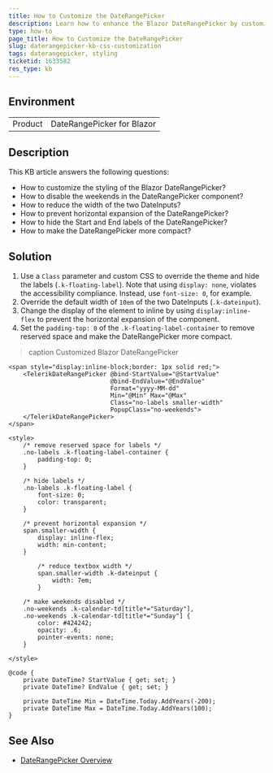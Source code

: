 ```yaml
---
title: How to Customize the DateRangePicker
description: Learn how to enhance the Blazor DateRangePicker by customizing its styling, disabling weekends, reducing the width of DateInputs, preventing horizontal expansion, hiding Start and End labels, and making the component more compact for better user experience and design consistency in your application.
type: how-to
page_title: How to Customize the DateRangePicker
slug: daterangepicker-kb-css-customization
tags: daterangepicker, styling
ticketid: 1633582
res_type: kb
---
```


## Environment

<table>
    <tbody>
        <tr>
            <td>Product</td>
            <td>DateRangePicker for Blazor</td>
        </tr>
    </tbody>
</table>

## Description

This KB article answers the following questions:

* How to customize the styling of the Blazor DateRangePicker?
* How to disable the weekends in the DateRangePicker component?
* How to reduce the width of the two DateInputs?
* How to prevent horizontal expansion of the DateRangePicker?
* How to hide the Start and End labels of the DateRangePicker?
* How to make the DateRangePicker more compact?

## Solution

1. Use a `Class` parameter and custom CSS to override the theme and hide the labels (`.k-floating-label`). Note that using `display: none`, violates the accessibility compliance. Instead, use `font-size: 0`, for example.
2. Override the default width of `10em` of the two DateInputs (`.k-dateinput`).
3. Change the display of the element to inline by using `display:inline-flex` to prevent the horizontal expansion of the component.
4. Set the `padding-top: 0` of the `.k-floating-label-container` to remove reserved space and make the DateRangePicker more compact.

>caption Customized Blazor DateRangePicker

````RAZOR
<span style="display:inline-block;border: 1px solid red;">
    <TelerikDateRangePicker @bind-StartValue="@StartValue"
                            @bind-EndValue="@EndValue"
                            Format="yyyy-MM-dd"
                            Min="@Min" Max="@Max"
                            Class="no-labels smaller-width"
                            PopupClass="no-weekends">
    </TelerikDateRangePicker>
</span>

<style>
    /* remove reserved space for labels */
    .no-labels .k-floating-label-container {
        padding-top: 0;
    }

    /* hide labels */
    .no-labels .k-floating-label {
        font-size: 0;
        color: transparent;
    }

    /* prevent horizontal expansion */
    span.smaller-width {
        display: inline-flex;
        width: min-content;
    }

        /* reduce textbox width */
        span.smaller-width .k-dateinput {
            width: 7em;
        }

    /* make weekends disabled */
    .no-weekends .k-calendar-td[title*="Saturday"],
    .no-weekends .k-calendar-td[title*="Sunday"] {
        color: #424242;
        opacity: .6;
        pointer-events: none;
    }

</style>

@code {
    private DateTime? StartValue { get; set; }
    private DateTime? EndValue { get; set; }

    private DateTime Min = DateTime.Today.AddYears(-200);
    private DateTime Max = DateTime.Today.AddYears(100);
}
````

## See Also

* [DateRangePicker Overview](slug://daterangepicker-overview)